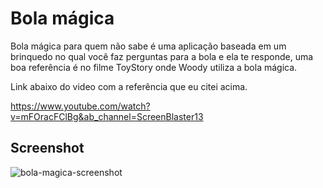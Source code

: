 # Bola mágica

Bola mágica para quem não sabe é uma aplicação baseada em um brinquedo no qual você faz perguntas para a bola e ela te responde, uma boa referência é no filme ToyStory onde Woody utiliza a bola mágica. 

Link abaixo do video com a referência que eu citei acima.

https://www.youtube.com/watch?v=mFOracFClBg&ab_channel=ScreenBlaster13

## Screenshot

![bola-magica-screenshot](https://user-images.githubusercontent.com/74942532/138537453-40c2817d-ad6f-4f28-8f1d-ca335fab19dc.png)
